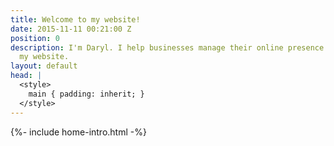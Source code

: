 ```yaml
---
title: Welcome to my website!
date: 2015-11-11 00:21:00 Z
position: 0
description: I'm Daryl. I help businesses manage their online presence. Welcome to
  my website.
layout: default
head: |
  <style>
    main { padding: inherit; }
  </style>
---
```


{%- include home-intro.html -%}

